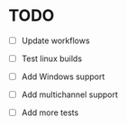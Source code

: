 # TODO

- [ ] Update workflows

- [ ] Test linux builds

- [ ] Add Windows support

- [ ] Add multichannel support

- [ ] Add more tests
